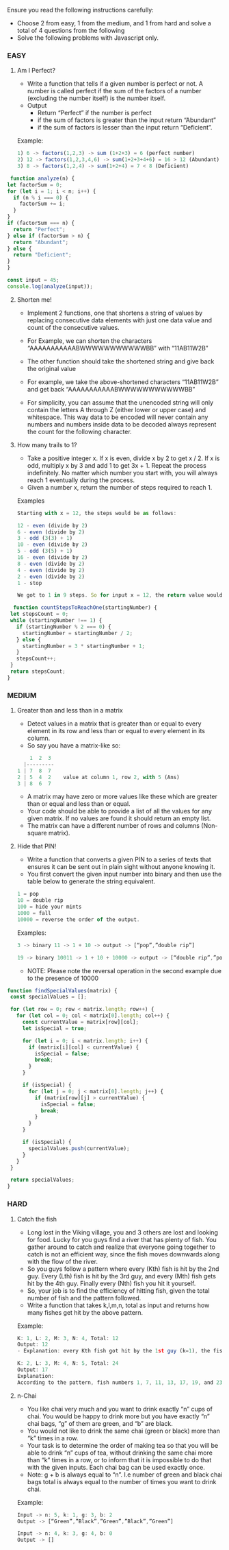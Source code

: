 Ensure you read the following instructions carefully:

- Choose 2 from easy, 1 from the medium, and 1 from hard and solve a total of 4 questions from the following
- Solve the following problems with Javascript only.

### EASY

1. Am I Perfect?

   - Write a function that tells if a given number is perfect or not. A number is called perfect if the sum of the factors of a number (excluding the number itself) is the number itself.
   - Output
     - Return “Perfect” if the number is perfect
     - if the sum of factors is greater than the input return “Abundant”
     - if the sum of factors is lesser than the input return “Deficient”.

   Example:

   ```js
   1) 6 -> factors(1,2,3) -> sum (1+2+3) = 6 (perfect number)
   2) 12 -> factors(1,2,3,4,6) -> sum(1+2+3+4+6) = 16 > 12 (Abundant)
   3) 8 -> factors(1,2,4) -> sum(1+2+4) = 7 < 8 (Deficient)
   ```

   
  ```js
   function analyze(n) {
  let factorSum = 0;
  for (let i = 1; i < n; i++) {
    if (n % i === 0) {
      factorSum += i;
    }
  }
  if (factorSum === n) {
    return "Perfect";
  } else if (factorSum > n) {
    return "Abundant";
  } else {
    return "Deficient";
  }
}

const input = 45;
console.log(analyze(input));
```

2. Shorten me!

   - Implement 2 functions, one that shortens a string of values by replacing consecutive data elements with just one data value and count of the consecutive values.
   - For Example, we can shorten the characters “AAAAAAAAAAABWWWWWWWWWWWBB” with “11AB11W2B”
   - The other function should take the shortened string and give back the original value
   - For example, we take the above-shortened characters “11AB11W2B” and get back “AAAAAAAAAAABWWWWWWWWWWWBB”

   - For simplicity, you can assume that the unencoded string will only contain the letters A through Z (either lower or upper case) and whitespace. This way data to be encoded will never contain any numbers and numbers inside data to be decoded always represent the count for the following character.

3. How many trails to 1?

   - Take a positive integer x. If x is even, divide x by 2 to get x / 2. If x is odd, multiply x by 3 and add 1 to get 3x + 1. Repeat the process indefinitely. No matter which number you start with, you will always reach 1 eventually during the process.
   - Given a number x, return the number of steps required to reach 1.

   Examples

   ```js
   Starting with x = 12, the steps would be as follows:

   12 - even (divide by 2)
   6 - even (divide by 2)
   3 - odd (3(3) + 1)
   10 - even (divide by 2)
   5 - odd (3(5) + 1)
   16 - even (divide by 2)
   8 - even (divide by 2)
   4 - even (divide by 2)
   2 - even (divide by 2)
   1 - stop

   We got to 1 in 9 steps. So for input x = 12, the return value would be 9.
   ```

   
 ```js
   function countStepsToReachOne(startingNumber) {
  let stepsCount = 0;
  while (startingNumber !== 1) {
    if (startingNumber % 2 === 0) {
      startingNumber = startingNumber / 2;
    } else {
      startingNumber = 3 * startingNumber + 1;
    }
    stepsCount++;
  }
  return stepsCount;
}
 ```


### MEDIUM

1. Greater than and less than in a matrix

   - Detect values in a matrix that is greater than or equal to every element in its row and less than or equal to every element in its column.
   - So say you have a matrix-like so:

   ```js
       1  2  3
     |---------
   1 | 7  8  7
   2 | 5  4  2    value at column 1, row 2, with 5 (Ans)
   3 | 8  6  7
   ```

   - A matrix may have zero or more values like these which are greater than or equal and less than or equal.
   - Your code should be able to provide a list of all the values for any given matrix. If no values are found it should return an empty list.
   - The matrix can have a different number of rows and columns (Non-square matrix).

2. Hide that PIN!

   - Write a function that converts a given PIN to a series of texts that ensures it can be sent out in plain sight without anyone knowing it.
   - You first convert the given input number into binary and then use the table below to generate the string equivalent.

   ```js
   1 = pop
   10 = double rip
   100 = hide your mints
   1000 = fall
   10000 = reverse the order of the output.
   ```

   Examples:

   ```js
   3 -> binary 11 -> 1 + 10 -> output -> [“pop”,”double rip”]

   19 -> binary 10011 -> 1 + 10 + 10000 -> output -> [“double rip”,”pop”]
   ```

   - NOTE: Please note the reversal operation in the second example due to the presence of 10000


 ```js
function findSpecialValues(matrix) {
  const specialValues = [];

  for (let row = 0; row < matrix.length; row++) {
    for (let col = 0; col < matrix[0].length; col++) {
      const currentValue = matrix[row][col];
      let isSpecial = true;

      for (let i = 0; i < matrix.length; i++) {
        if (matrix[i][col] < currentValue) {
          isSpecial = false;
          break;
        }
      }

      if (isSpecial) {
        for (let j = 0; j < matrix[0].length; j++) {
          if (matrix[row][j] > currentValue) {
            isSpecial = false;
            break;
          }
        }
      }

      if (isSpecial) {
        specialValues.push(currentValue);
      }
    }
  }

  return specialValues;
}

 ```


### HARD

1. Catch the fish

   - Long lost in the Viking village, you and 3 others are lost and looking for food. Lucky for you guys find a river that has plenty of fish. You gather around to catch and realize that everyone going together to catch is not an efficient way, since the fish moves downwards along with the flow of the river.
   - So you guys follow a pattern where every (Kth) fish is hit by the 2nd guy. Every (Lth) fish is hit by the 3rd guy, and every (Mth) fish gets hit by the 4th guy. Finally every (Nth) fish you hit it yourself.
   - So, your job is to find the efficiency of hitting fish, given the total number of fish and the pattern followed.
   - Write a function that takes k,l,m,n, total as input and returns how many fishes get hit by the above pattern.

   Example:

   ```js
   K: 1, L: 2, M: 3, N: 4, Total: 12
   Output: 12
   - Explanation: every Kth fish got hit by the 1st guy (k=1), the fish was still hit by other patterns but k=1 was sufficient to hit all fishes, so the output is 12.
   ```

   ```js
   K: 2, L: 3, M: 4, N: 5, Total: 24
   Output: 17
   Explanation:
   According to the pattern, fish numbers 1, 7, 11, 13, 17, 19, and 23 escape without getting hit by either of the 4 people.
   ```

2. n-Chai

   - You like chai very much and you want to drink exactly “n” cups of chai. You would be happy to drink more but you have exactly “n” chai bags, “g” of them are green, and “b” are black.
   - You would not like to drink the same chai (green or black) more than “k” times in a row.
   - Your task is to determine the order of making tea so that you will be able to drink “n” cups of tea, without drinking the same chai more than “k” times in a row, or to inform that it is impossible to do that with the given inputs. Each chai bag can be used exactly once.
   - Note: g + b is always equal to “n”. I.e number of green and black chai bags total is always equal to the number of times you want to drink chai.

   Example:

   ```js
   Input -> n: 5, k: 1, g: 3, b: 2
   Output -> [“Green”,”Black”,”Green”,”Black”,”Green”]

   Input -> n: 4, k: 3, g: 4, b: 0
   Output -> []
   ```
